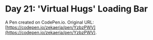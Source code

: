 # Day 21: 'Virtual Hugs' Loading Bar

A Pen created on CodePen.io. Original URL: [https://codepen.io/zekaeria/pen/YzbzPWV](https://codepen.io/zekaeria/pen/YzbzPWV).

